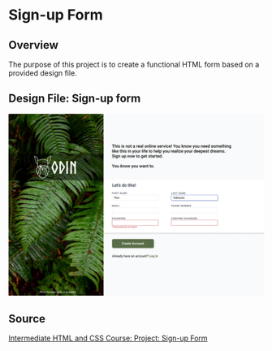 # Sign-up Form

## Overview

The purpose of this project is to create a functional HTML form based on a provided design file.

## Design File: Sign-up form

![Sign-up form design file](/images/sign-up-form.png)

## Source
[Intermediate HTML and CSS Course: Project: Sign-up Form](https://www.theodinproject.com/lessons/node-path-intermediate-html-and-css-sign-up-form)